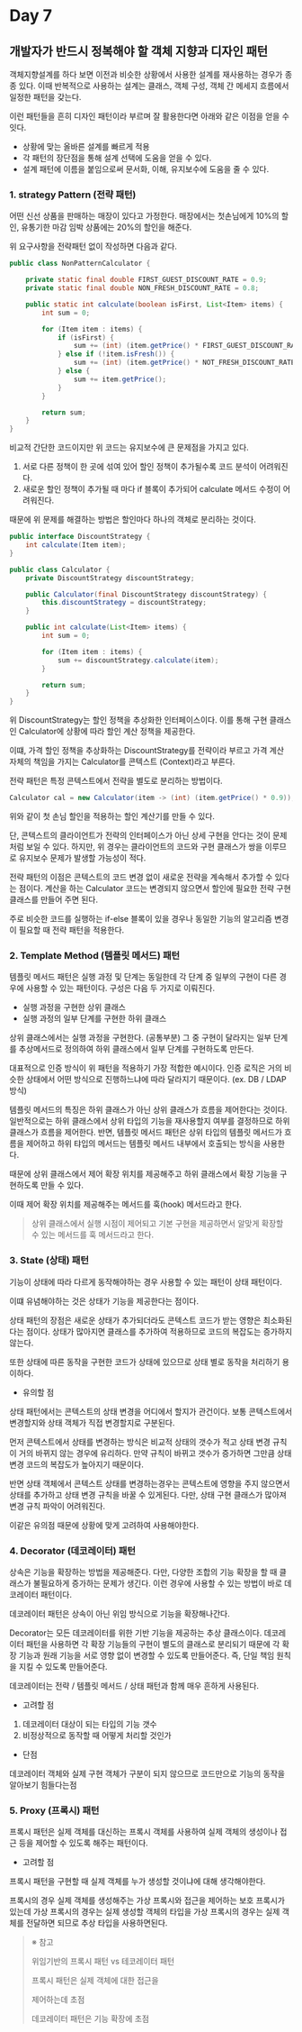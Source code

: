 # Day 7

## 개발자가 반드시 정복해야 할 객체 지향과 디자인 패턴

객체지향설계를 하다 보면 이전과 비슷한 상황에서 사용한 설계를 재사용하는 경우가 종종 있다. 이때 반복적으로 사용하는 설계는 클래스, 객체 구성, 객체 간 메세지 흐름에서 일정한 패턴을 갖는다.

이런 패턴들을 흔히 디자인 패턴이라 부르며 잘 활용한다면 아래와 같은 이점을 얻을 수 잇다.

- 상황에 맞는 올바른 설계를 빠르게 적용
- 각 패턴의 장단점을 통해 설계 선택에 도움을 얻을 수 있다.
- 설계 패턴에 이름을 붙임으로써 문서화, 이해, 유지보수에 도움을 줄 수 있다.

### 1. strategy Pattern (전략 패턴)

어떤 신선 상품을 판매하는 매장이 있다고 가정한다. 매장에서는 첫손님에게 10%의 할인, 유통기한 마감 임박 상품에는 20%의 할인을 해준다.

위 요구사항을 전략패턴 없이 작성하면 다음과 같다.

```java
public class NonPatternCalculator {

    private static final double FIRST_GUEST_DISCOUNT_RATE = 0.9;
    private static final double NON_FRESH_DISCOUNT_RATE = 0.8;

    public static int calculate(boolean isFirst, List<Item> items) {
        int sum = 0;

        for (Item item : items) {
            if (isFirst) {
                sum += (int) (item.getPrice() * FIRST_GUEST_DISCOUNT_RATE);
            } else if (!item.isFresh()) {
                sum += (int) (item.getPrice() * NOT_FRESH_DISCOUNT_RATE);
            } else {
                sum += item.getPrice();
            }
        }

        return sum;
    }
}
```

비교적 간단한 코드이지만 위 코드는 유지보수에 큰 문제점을 가지고 있다.

1. 서로 다른 정책이 한 곳에 섞여 있어 할인 정책이 추가될수록 코드 분석이 어려워진다.
2. 새로운 할인 정책이 추가될 때 마다 if 블록이 추가되어 calculate 메서드 수정이 어려워진다.

때문에 위 문제를 해결하는 방법은 할인마다 하나의 객체로 분리하는 것이다.

```java
public interface DiscountStrategy {
    int calculate(Item item);
}

public class Calculator {
    private DiscountStrategy discountStrategy;

    public Calculator(final DiscountStrategy discountStrategy) {
        this.discountStrategy = discountStrategy;
    }

    public int calculate(List<Item> items) {
        int sum = 0;

        for (Item item : items) {
            sum += discountStrategy.calculate(item);
        }

        return sum;
    }
}
```

위 DiscountStrategy는 할인 정책을 추상화한 인터페이스이다. 이를 통해 구현 클래스인 Calculator에 상황에 따라 할인 계산 정책을 제공한다.

이떄, 가격 할인 정책을 추상화하는 DiscountStrategy를 전략이라 부르고 가격 계산 자체의 책임을 가지는 Calculator를 콘텍스트 (Context)라고 부른다.

전략 패턴은 특정 콘텍스트에서 전략을 별도로 분리하는 방법이다.

```java
Calculator cal = new Calculator(item -> (int) (item.getPrice() * 0.9));
```

위와 같이 첫 손님 할인을 적용하는 할인 계산기를 만들 수 있다.

단, 콘텍스트의 클라이언트가 전략의 인터페이스가 아닌 상세 구현을 안다는 것이 문제처럼 보일 수 있다. 하지만, 위 경우는 클라이언트의 코드와 구현 클래스가 쌍을 이루므로 유지보수 문제가 발생할 가능성이 적다.

전략 패턴의 이점은 콘텍스트의 코드 변경 없이 새로운 전략을 계속해서 추가할 수 있다는 점이다. 계산을 하는 Calculator 코드는 변경되지 않으면서 할인에 필요한 전략 구현 클래스를 만들어 주면 된다.

주로 비슷한 코드를 실행하는 if-else 블록이 있을 경우나 동일한 기능의 알고리즘 변경이 필요할 때 전략 패턴을 적용한다.

### 2. Template Method (템플릿 메서드) 패턴

템플릿 메서드 패턴은 실행 과정 및 단계는 동일한데 각 단계 중 일부의 구현이 다른 경우에 사용할 수 있는 패턴이다. 구성은 다음 두 가지로 이뤄진다.

- 실행 과정을 구현한 상위 클래스
- 실행 과정의 일부 단계를 구현한 하위 클래스

상위 클래스에서는 실행 과정을 구현한다. (공통부분) 그 중 구현이 달라지는 일부 단계를 추상메서드로 정의하여 하위 클래스에서 일부 단계를 구현하도록 만든다.

대표적으로 인증 방식이 위 패턴을 적용하기 가장 적합한 예시이다. 인증 로직은 거의 비슷한 상태에서 어떤 방식으로 진행하느냐에 따라 달라지기 때문이다. (ex. DB / LDAP 방식)

템플릿 메서드의 특징은 하위 클래스가 아닌 상위 클래스가 흐름을 제어한다는 것이다. 일반적으로는 하위 클래스에서 상위 타입의 기능을 재사용할지 여부를 결정하므로 하위 클래스가 흐름을 제어한다. 반면, 템플릿 메서드 패턴은 상위 타입의 템플릿 메서드가 흐름을 제어하고 하위 탸입의 메서드는 템플릿 메서드 내부에서 호출되는 방식을 사용한다.

때문에 상위 클래스에서 제어 확장 위치를 제공해주고 하위 클래스에서 확장 기능을 구현하도록 만들 수 있다.

이때 제어 확장 위치를 제공해주는 메서드를 훅(hook) 메서드라고 한다.

>상위 클래스에서 실행 시점이 제어되고 기본 구현을 제공하면서 알맞게 확장할 수 있는 메서드를 훅 메서드라고 한다.

### 3. State (상태) 패턴

기능이 상태에 따라 다르게 동작해야하는 경우 사용할 수 있는 패턴이 상태 패턴이다.

이떄 유념해야하는 것은 상태가 기능을 제공한다는 점이다. 

상태 패턴의 장점은 새로운 상태가 추가되더라도 콘텍스트 코드가 받는 영향은 최소화된다는 점이다. 상태가 많아지면 클래스를 추가하여 적용하므로 코드의 복잡도는 증가하지 않는다.

또한 상태에 따른 동작을 구현한 코드가 상태에 있으므로 상태 별로 동작을 처리하기 용이하다.

- 유의할 점

상태 패턴에서는 콘텍스트의 상태 변경을 어디에서 할지가 관건이다. 보통 콘텍스트에서 변경할지와 상태 객체가 직접 변경할지로 구분된다.

먼저 콘텍스트에서 상태를 변경하는 방식은 비교적 상태의 갯수가 적고 상태 변경 규칙이 거의 바뀌지 않는 경우에 유리하다. 만약 규칙이 바뀌고 갯수가 증가하면 그만큼 상태 변경 코드의 복잡도가 높아지기 때문이다.

반면 상태 객체에서 콘텍스트 상태를 변경하는경우는 콘텍스트에 영향을 주지 않으면서 상태를 추가하고 상태 변경 규칙을 바꿀 수 있게된다. 다만, 상태 구현 클래스가 많아져 변경 규칙 파악이 어려워진다.

이같은 유의점 때문에 상황에 맞게 고려하여 사용해야한다.

### 4. Decorator (데코레이터) 패턴

상속은 기능을 확장하는 방법을 제공해준다. 다만, 다양한 조합의 기능 확장을 할 때 클래스가 불필요하게 증가하는 문제가 생긴다. 이런 경우에 사용할 수 있는 방법이 바로 데코레이터 패턴이다.

데코레이터 패턴은 상속이 아닌 위임 방식으로 기능을 확장해나간다.

Decorator는 모든 데코레이터를 위한 기반 기능을 제공하는 추상 클래스이다. 데코레이터 패턴을 사용하면 각 확장 기능들의 구현이 별도의 클래스로 분리되기 때문에 각 확장 기능과 원래 기능을 서로 영향 없이 변경할 수 있도록 만들어준다. 즉, 단일 책임 원칙을 지킬 수 있도록 만들어준다.

데코레이터는 전략 / 템플릿 메서드 / 상태 패턴과 함께 매우 흔하게 사용된다.

- 고려할 점

1. 데코레이터 대상이 되는 타입의 기능 갯수
2. 비정상적으로 동작할 때 어떻게 처리할 것인가

- 단점

데코레이터 객체와 실제 구현 객체가 구분이 되지 않으므로 코드만으로 기능의 동작을 알아보기 힘들다는점

### 5. Proxy (프록시) 패턴

프록시 패턴은 실제 객체를 대신하는 프록시 객체를 사용하여 실제 객체의 생성이나 접근 등을 제어할 수 있도록 해주는 패턴이다.

- 고려할 점

프록시 패턴을 구현할 때 실제 객체를 누가 생성할 것이냐에 대해 생각해야한다.

프록시의 경우 실제 객체를 생성해주는 가상 프록시와 접근을 제어하는 보호 프록시가 있는데 가상 프록시의 경우는 실제 생성할 객체의 타입을 가상 프록시의 경우는 실제 객체를 전달하면 되므로 추상 타입을 사용하면된다.

> ※ 참고
>
> 위임기반의 프록시 패턴 vs 테코레이터 패턴
>
> 프록시 패턴은 실제 객체에 대한 접근을
>
> 제어하는데 초점
>
> 데코레이터 패턴은 기능 확장에 초점

